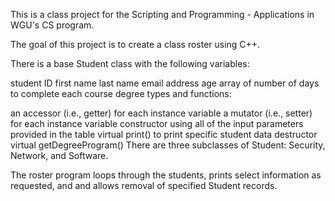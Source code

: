 This is a class project for the Scripting and Programming - Applications in WGU's CS program.

The goal of this project is to create a class roster using C++.

There is a base Student class with the following variables:

student ID
first name
last name
email address
age
array of number of days to complete each course
degree types
and functions:

an accessor (i.e., getter) for each instance variable
a mutator (i.e., setter) for each instance variable
constructor using all of the input parameters provided in the table
virtual print() to print specific student data
destructor
virtual getDegreeProgram()
There are three subclasses of Student: Security, Network, and Software.

The roster program loops through the students, prints select information as requested, and and allows removal of specified Student records.
